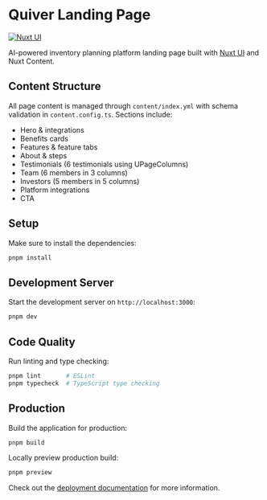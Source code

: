 # Quiver Landing Page

[![Nuxt UI](https://img.shields.io/badge/Made%20with-Nuxt%20UI-00DC82?logo=nuxt&labelColor=020420)](https://ui.nuxt.com)

AI-powered inventory planning platform landing page built with [Nuxt UI](https://ui.nuxt.com) and Nuxt Content.

## Content Structure

All page content is managed through `content/index.yml` with schema validation in `content.config.ts`. Sections include:

- Hero & integrations
- Benefits cards
- Features & feature tabs
- About & steps
- Testimonials (6 testimonials using UPageColumns)
- Team (6 members in 3 columns)
- Investors (5 members in 5 columns)
- Platform integrations
- CTA

## Setup

Make sure to install the dependencies:

```bash
pnpm install
```

## Development Server

Start the development server on `http://localhost:3000`:

```bash
pnpm dev
```

## Code Quality

Run linting and type checking:

```bash
pnpm lint       # ESLint
pnpm typecheck  # TypeScript type checking
```

## Production

Build the application for production:

```bash
pnpm build
```

Locally preview production build:

```bash
pnpm preview
```

Check out the [deployment documentation](https://nuxt.com/docs/getting-started/deployment) for more information.
